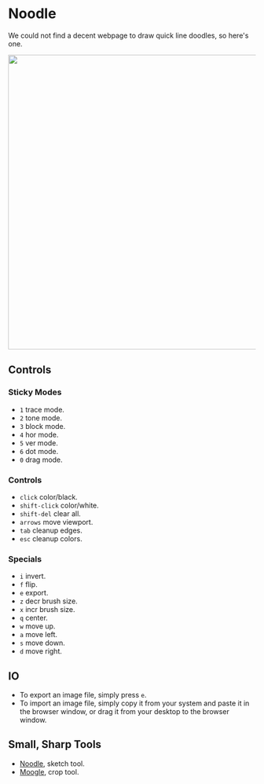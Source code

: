 # Noodle

We could not find a decent webpage to draw quick line doodles, so here's one.

<img src='https://raw.githubusercontent.com/hundredrabbits/Noodle/master/PREVIEW.jpg' width="600"/>

## Controls

### Sticky Modes

- `1` trace mode.
- `2` tone mode.
- `3` block mode.
- `4` hor mode.
- `5` ver mode.
- `6` dot mode.
- `0` drag mode.

### Controls

- `click` color/black.
- `shift-click` color/white.
- `shift-del` clear all.
- `arrows` move viewport.
- `tab` cleanup edges.
- `esc` cleanup colors.

### Specials

- `i` invert.
- `f` flip.
- `e` export.
- `z` decr brush size.
- `x` incr brush size.
- `q` center.
- `w` move up.
- `a` move left.
- `s` move down.
- `d` move right.

## IO

- To export an image file, simply press `e`.
- To import an image file, simply copy it from your system and paste it in the browser window, or drag it from your desktop to the browser window.

## Small, Sharp Tools

- [Noodle](https://github.com/hundredrabbits/noodle), sketch tool.
- [Moogle](https://github.com/hundredrabbits/moogle), crop tool.